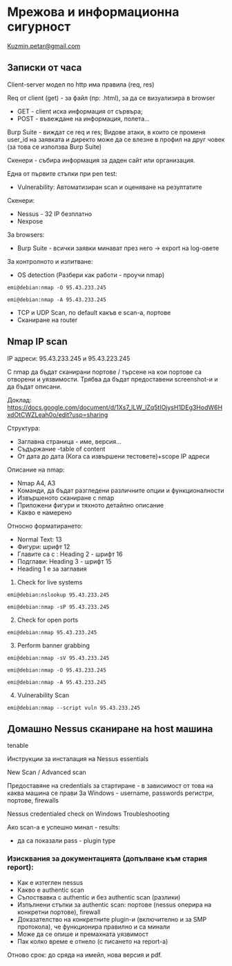 # Мрежова и информационна сигурност
Kuzmin.petar@gmail.com

## Записки от часа
Client-server модел по http има правила (req, res)

Req от client (get) - за файл (пр: .html), за да се визуализира в browser

- GET - client иска информация от сървъра;
- POST - въвеждане на информация, полета...

Burp Suite - виждат се req и res; Видове атаки, в които се променя user_id на заявката и директо може да се влезне в профил на друг човек (за това се използва Burp Suite)

Скенери - събира информация за даден сайт или организация.

Една от първите стъпки при pen test:

- Vulnerability: Автоматизиран scan и оценяване на резултатите

Скенери:
- Nessus - 32 IP безплатно
- Nexpose

За browsers:
- Burp Suite - всички заявки минават през него -> export на log-овете

За контролното и изпитване:
- OS detection (Разбери как работи - проучи nmap)
```console
emi@debian:nmap -O 95.43.233.245
```
```console
emi@debian:nmap -A 95.43.233.245
```
- TCP и UDP Scan, по default какъв е scan-a, портове
- Сканиране на router
## Nmap IP scan 
IP адреси: 95.43.233.245 и 95.43.223.245

С nmap да бъдат сканирани портове / търсене на кои портове са отворени и уязвимости. Трябва да бъдат предоставени screenshot-и и да бъдат описани.

Доклад: https://docs.google.com/document/d/1Xs7_lLW_lZq5tIOjysH1DEg3HodW6HxdOtCWZLeah0o/edit?usp=sharing

Структура:
- Заглавна страница - име, версия...
- Съдържание -table of content
- От дата до дата (Кога са извършени тестовете)+scope IP адреси

Описание на nmap:
- Nmap A4, A3
- Команди, да бъдат разгледени различните опции и функционалности
- Извършеното сканиране с nmap
- Приложени фигури и тяхното детайлно описание
- Какво е намеренo

Относно форматирането:
- Normal Text: 13
- Фигури: шрифт 12
- Главите са с : Heading 2 - шрифт 16
- Подглави: Heading 3 - шрифт 15
- Heading 1 e за заглавия

1. Check for live systems
```console
emi@debian:nslookup 95.43.233.245
```
```console
emi@debian:nmap -sP 95.43.233.245
```
2. Check for open ports
```console
emi@debian:nmap 95.43.233.245
```
3. Perform banner grabbing
```console
emi@debian:nmap -sV 95.43.233.245
```
```console
emi@debian:nmap -O 95.43.233.245
```
```console
emi@debian:nmap -A 95.43.233.245
```
4. Vulnerability Scan
```console
emi@debian:nmap --script vuln 95.43.233.245
```

## Домашнo Nessus сканиране на host машина
tenable

Инструкции за инсталация на Nessus essentials 

New Scan / Advanced scan

Предоставяне на credentials за стартиране - в зависимост от това на каква машина се прави
За Windows - username, passwords регистри, портове, firewalls

Nessus credentialed check on Windows
Troubleshoоting 

Ако scan-а e успешнo минал - results:
- да са показали pass - plugin type

### Изисквания за документацията (допълване към стария report):
- Как е изтеглен nessus
- Какво е authentic scan
- Съпоствавка с authentic и без authentic scan (разлики)
- Изпълнени стъпки за authentic scan: портове (nessus оперира на конкретни портове), firewall
- Доказателство на конкретните plugin-и (включително и за SMP протокола), че функционира правилно и са минали
- Може да се опише и премахната уязвимост
- Пак колко време е отнело (с писането на report-a)

Отново срок: до сряда на имейл, нова версия и pdf.


